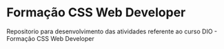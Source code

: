 # Formação CSS Web Developer
Repositorio para desenvolvimento das atividades referente ao curso DIO - Formação CSS Web Developer
